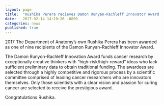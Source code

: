 ```yaml
---
layout: page
title:  "Rushika Perera recieves Damon Runyan-Rachleff Innovator Award."
date:   2017-02-14 14:10:26 -0800
categories: news
published: true
---
```

2017 The Department of Anatomy’s own Rushika Perera has been awarded as one of nine recipients of the Damon Runyan-Rachleff Innovator Award.

The Damon Runyon-Rachleff Innovation Award funds cancer research by exceptionally creative thinkers with “high-risk/high-reward” ideas who lack sufficient preliminary data to obtain traditional funding. The awardees are selected through a highly competitive and rigorous process by a scientific committee comprised of leading cancer researchers who are innovators themselves. Only those scientists with a clear vision and passion for curing cancer are selected to receive the prestigious award.

Congratulations Rushika.
